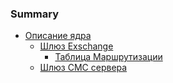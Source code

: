 ### Summary

* [Описание ядра](IntServices/SMX.md)
  * [Шлюз Exschange](IntServices/msxch.md)
    * [Таблица Маршрутизации](IntServices/msxch/msxchParam.md)
  * [Шлюз СМС сервера](IntServices/sms.md)

